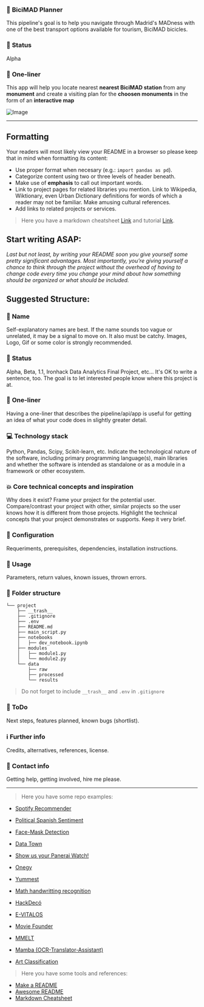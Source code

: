 ### :raising_hand: **BiciMAD Planner** 
This pipeline's goal is to  help you navigate through Madrid's MADness with one of the best transport options available for tourism, BiciMAD bicicles.

### :baby: **Status**
Alpha

### :running: **One-liner**
This app will help you locate nearest **nearest BiciMAD station** from any **monument** and create a visiting plan for the **choosen monuments** in the form of an **interactive map**

![Image](https://upload.wikimedia.org/wikipedia/commons/c/cf/Cincinnati_Bike_Maps_04.jpg)

---

## **Formatting**
Your readers will most likely view your README in a browser so please keep that in mind when formatting its content: 
- Use proper format when necesary (e.g.: `import pandas as pd`). 
- Categorize content using two or three levels of header beneath. 
- Make use of **emphasis** to call out important words. 
- Link to project pages for related libraries you mention. Link to Wikipedia, Wiktionary, even Urban Dictionary definitions for words of which a reader may not be familiar. Make amusing cultural references. 
- Add links to related projects or services. 

> Here you have a markdown cheatsheet [Link](https://commonmark.org/help/) and tutorial [Link](https://commonmark.org/help/tutorial/).


## **Start writing ASAP:**
*Last but not least, by writing your README soon you give yourself some pretty significant advantages. Most importantly, you’re giving yourself a chance to think through the project without the overhead of having to change code every time you change your mind about how something should be organized or what should be included.*


## **Suggested Structure:**

### :raising_hand: **Name** 
Self-explanatory names are best. If the name sounds too vague or unrelated, it may be a signal to move on. It also must be catchy. Images, Logo, Gif or some color is strongly recommended.

### :baby: **Status**
Alpha, Beta, 1.1, Ironhack Data Analytics Final Project, etc... It's OK to write a sentence, too. The goal is to let interested people know where this project is at.

### :running: **One-liner**
Having a one-liner that describes the pipeline/api/app is useful for getting an idea of what your code does in slightly greater detail. 

### :computer: **Technology stack**
Python, Pandas, Scipy, Scikit-learn, etc. Indicate the technological nature of the software, including primary programming language(s), main libraries and whether the software is intended as standalone or as a module in a framework or other ecosystem.

### :boom: **Core technical concepts and inspiration**
Why does it exist? Frame your project for the potential user. Compare/contrast your project with other, similar projects so the user knows how it is different from those projects. Highlight the technical concepts that your project demonstrates or supports. Keep it very brief.

### :wrench: **Configuration**
Requeriments, prerequisites, dependencies, installation instructions.

### :see_no_evil: **Usage**
Parameters, return values, known issues, thrown errors.

### :file_folder: **Folder structure**
```
└── project
    ├── __trash__
    ├── .gitignore
    ├── .env
    ├── README.md
    ├── main_script.py
    ├── notebooks
    │   ├── dev_notebook.ipynb
    ├── modules
    │   ├── module1.py
    │   └── module2.py
    └── data
        ├── raw
        ├── processed
        └── results
```

> Do not forget to include `__trash__` and `.env` in `.gitignore` 

### :shit: **ToDo**
Next steps, features planned, known bugs (shortlist).

### :information_source: **Further info**
Credits, alternatives, references, license.

### :love_letter: **Contact info**
Getting help, getting involved, hire me please.

---

> Here you have some repo examples:

- [Spotify Recommender](https://github.com/a-fp/Final_Project)

- [Political Spanish Sentiment](https://github.com/ssarahreyes/political_spanish_sentiment)
- [Face-Mask Detection](https://github.com/marinafdezban/final_project)

- [Data Town](https://github.com/carpiero/DataTown)
- [Show us your Panerai Watch!](https://github.com/Pvillamanario/Panerai_or_not_Ironhack_final_project)

- [Onegy](https://github.com/borjauria/Final-Project)
- [Yummest](https://github.com/almsasantos/Yummest_Food_App)
- [Math handwritting recognition](https://github.com/yaakx/Math_handwritting_recognition)
- [HackDecó](https://github.com/herreradelduque/Ironhack-Final-Project---HackDeco)

- [E-VITALOS](https://github.com/marinapm90/E-vitalos)
- [Movie Founder](https://github.com/Alfagu/final-project-Ironhack-0419mad)

- [MMELT](https://github.com/Juanjopf19/Ironhack-final-project--MMELT) 
- [Mamba (OCR-Translator-Assistant)](https://github.com/YonatanRA/OCR-translator-assistant-project)
- [Art Classification](https://github.com/serguma/art_classification)

> Here you have some tools and references:
- [Make a README](https://www.makeareadme.com/)
- [Awesome README](https://github.com/matiassingers/awesome-readme)
- [Markdown Cheatsheet](https://github.com/adam-p/markdown-here/wiki/Markdown-Cheatsheet)

